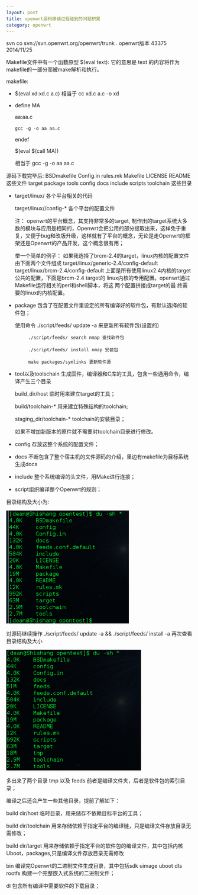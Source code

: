 ```yaml
---
layout: post
title: openwrt源码移植过程碰到的问题积累
category: openwrt
---
```


svn co svn://svn.openwrt.org/openwrt/trunk .
openwrt版本 43375 2014/11/25

Makefile文件中有一个函数原型 $(eval text): 它的意思是 text 的内容将作为makefile的一部分而被make解析和执行。

makefile:

* $(eval xd:xd.c a.c) 相当于 cc xd.c a.c -o xd

* define MA

  aa:aa.c

      gcc -g -o aa aa.c

  endef

  $(eval $(call MA))

  相当于 gcc -g -o aa aa.c


源码下载完毕后:
BSDmakefile Config.in rules.mk Makefile LICENSE README 这些文件
target package tools config docs include scripts toolchain  这些目录

* target/linux/<platform> 各个平台相关的代码

  target/linux/<platform>/config-* 各个平台的配置文件

  注： openwrt的平台概念，其支持非常多的target, 制作出的target系统大多数的模块与应用是相同的，Openwrt会把公用的部分提取出来，这样免于重复，又便于bug和改版升级，这样就有了平台的概念，无论是走Openwrt的框架还是Openwrt的产品开发，这个概念很有用；

  举一个简单的例子：
  如果我选择了brcm-2.4的target，linux内核的配置文件由下面两个文件组成
  target/linux/generic-2.4/config-default
  target/linux/brcm-2.4/config-default
  上面是所有使用linux2.4内核的target公共的配置，下面是brcm-2.4 target的
  linux内核的专用配置。openwrt通过Makefile运行相关的perl和shell脚本，将这
  两个配置拼接成target的最 终需要的linux的内核配置。

* package 包含了在配置文件里设定的所有编译好的软件包，有默认选择的软件包；

  使用命令 ./script/feeds/ update -a 来更新所有软件包(设置的)
         
		   ./script/feeds/ search nmap 查找软件包

		   ./script/feeds/ install nmap 安装包

		   make packages/symlinks 更新软件源


* tool以及toolschain 生成固件，编译器和C库的工具，包含一些通用命令，编译产生三个目录

  build_dir/host 临时用来建立target的工具；

  build/toolchain-<arch>* 用来建立特殊结构的toolchain;

  staging_dir/toolchain-<arch>* toolchain的安装目录；

  如果不增加新版本的原件就不需要对toolchain目录进行修改。

* config 存放这整个系统的配置文件；

* docs 不断包含了整个宿主机的文件源码的介绍，里边有makefile为目标系统生成docs

* include 整个系统编译的头文件，用Make进行连接；

* script组织编译整个Openwrt的规则；

目录结构及大小为:

![](/image/trunk1.png)


对源码继续操作 ./script/feeds/ update -a && ./script/feeds/ install -a
再次查看目录结构及大小

![](/image/trunk2.png)

多出来了两个目录 tmp 以及 feeds 前者是编译文件夹，后者是软件包的索引目录；

编译之后还会产生一些其他目录，提前了解如下：

build dir/host 临时目录，用来储存不依赖目标平台的工具；

build dir/toolchain 用来存储依赖于指定平台的编译链，只是编译文件存放目录无需修改；

build dir/target 用来存储依赖于指定平台的软件包的编译文件，其中包括内核Uboot，packages,只是编译文件存放目录无需修改

bin 编译完Openwrt的二进制文件生成目录，其中包括sdk uimage uboot dts rootfs 构建一个完整嵌入式系统的二进制文件；

dl 包含所有编译中需要软件的下载目录；
